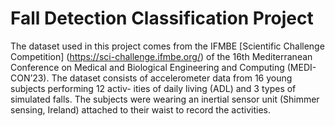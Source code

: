 # Fall Detection Classification Project

The dataset used in this project comes from the IFMBE  [Scientific Challenge Competition] (https://sci-challenge.ifmbe.org/) of the
16th Mediterranean Conference on Medical and Biological Engineering and Computing (MEDI-
CON’23). The dataset consists of accelerometer data from 16 young subjects performing 12 activ-
ities of daily living (ADL) and 3 types of simulated falls. The subjects were wearing an inertial
sensor unit (Shimmer sensing, Ireland) attached to their waist to record the activities.
